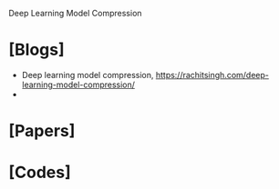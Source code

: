 Deep Learning Model Compression


# [Blogs]
+ Deep learning model compression, https://rachitsingh.com/deep-learning-model-compression/
+ 

# [Papers]

# [Codes]

